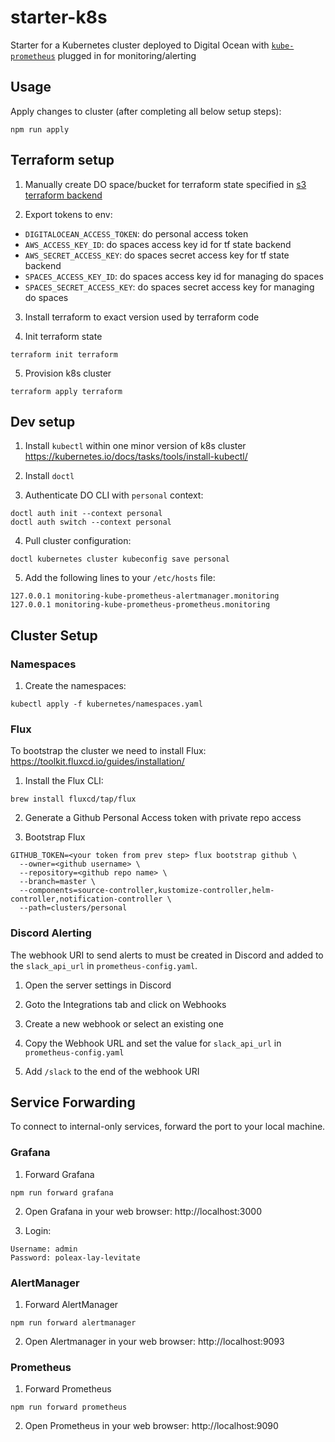 # starter-k8s

Starter for a Kubernetes cluster deployed to Digital Ocean with
 [`kube-prometheus`](https://github.com/prometheus-operator/kube-prometheus)
 plugged in for monitoring/alerting

## Usage

Apply changes to cluster (after completing all below setup steps):

```
npm run apply
```

## Terraform setup

1. Manually create DO space/bucket for terraform state specified in [s3 terraform backend](./terraform/versions.tf)

1. Export tokens to env:
  - `DIGITALOCEAN_ACCESS_TOKEN`: do personal access token
  - `AWS_ACCESS_KEY_ID`: do spaces access key id for tf state backend
  - `AWS_SECRET_ACCESS_KEY`: do spaces secret access key for tf state backend
  - `SPACES_ACCESS_KEY_ID`: do spaces access key id for managing do spaces
  - `SPACES_SECRET_ACCESS_KEY`: do spaces secret access key for managing do spaces

3. Install terraform to exact version used by terraform code

4. Init terraform state

```
terraform init terraform
```

5. Provision k8s cluster

```
terraform apply terraform
```

## Dev setup


1. Install `kubectl` within one minor version of k8s cluster
https://kubernetes.io/docs/tasks/tools/install-kubectl/

2. Install `doctl`

3. Authenticate DO CLI with `personal` context:

```
doctl auth init --context personal
doctl auth switch --context personal
```

4. Pull cluster configuration:

```
doctl kubernetes cluster kubeconfig save personal
```

5. Add the following lines to your `/etc/hosts` file:
```
127.0.0.1 monitoring-kube-prometheus-alertmanager.monitoring
127.0.0.1 monitoring-kube-prometheus-prometheus.monitoring
```

## Cluster Setup

### Namespaces
1. Create the namespaces:
```
kubectl apply -f kubernetes/namespaces.yaml
```

### Flux
To bootstrap the cluster we need to install Flux:
https://toolkit.fluxcd.io/guides/installation/

1. Install the Flux CLI:
```
brew install fluxcd/tap/flux
```

2. Generate a Github Personal Access token with private repo access

3. Bootstrap Flux
```
GITHUB_TOKEN=<your token from prev step> flux bootstrap github \
  --owner=<github username> \
  --repository=<github repo name> \
  --branch=master \
  --components=source-controller,kustomize-controller,helm-controller,notification-controller \
  --path=clusters/personal
```

### Discord Alerting

The webhook URI to send alerts to must be created in Discord and added to the `slack_api_url` in `prometheus-config.yaml`.

1. Open the server settings in Discord

2. Goto the Integrations tab and click on Webhooks

3. Create a new webhook or select an existing one

4. Copy the Webhook URL and set the value for `slack_api_url` in `prometheus-config.yaml`

5. Add `/slack` to the end of the webhook URI

## Service Forwarding

To connect to internal-only services, forward the port to your local machine.

### Grafana

1. Forward Grafana

```
npm run forward grafana
```

2. Open Grafana in your web browser: http://localhost:3000

3. Login:

```
Username: admin
Password: poleax-lay-levitate
```

### AlertManager

1. Forward AlertManager

```
npm run forward alertmanager
```

2. Open Alertmanager in your web browser: http://localhost:9093

### Prometheus

1. Forward Prometheus

```
npm run forward prometheus
```

2. Open Prometheus in your web browser: http://localhost:9090
